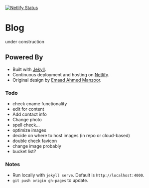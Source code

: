 [![Netlify Status](https://api.netlify.com/api/v1/badges/b14ad8c0-9104-41c6-afc7-e734f8640437/deploy-status)](https://app.netlify.com/sites/alexw/deploys)

# Blog

under construction

## Powered By

- Built with [Jekyll](https://jekyllrb.com/).
- Continuous deployment and hosting on [Netlify](https://www.netlify.com/). 
- Original design by [Emaad Ahmed Manzoor](https://github.com/emaadmanzoor/blog).

### Todo
- check cname functionality
- edit for content
- Add contact info
- Change photo 
- spell check...
- optimize images
- decide on where to host images (in repo or cloud-based)
- double check favicon
- change image probably
- bucket list?

### Notes
- Run locally with `jekyll serve`. Default is `http://localhost:4000`.
- `git push origin gh-pages` to update.